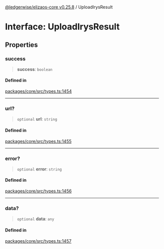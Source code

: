 [@ledgerwise/elizaos-core v0.25.8](../index.md) / UploadIrysResult

# Interface: UploadIrysResult

## Properties

### success

> **success**: `boolean`

#### Defined in

[packages/core/src/types.ts:1454](https://github.com/elizaOS/eliza/blob/main/packages/core/src/types.ts#L1454)

***

### url?

> `optional` **url**: `string`

#### Defined in

[packages/core/src/types.ts:1455](https://github.com/elizaOS/eliza/blob/main/packages/core/src/types.ts#L1455)

***

### error?

> `optional` **error**: `string`

#### Defined in

[packages/core/src/types.ts:1456](https://github.com/elizaOS/eliza/blob/main/packages/core/src/types.ts#L1456)

***

### data?

> `optional` **data**: `any`

#### Defined in

[packages/core/src/types.ts:1457](https://github.com/elizaOS/eliza/blob/main/packages/core/src/types.ts#L1457)
